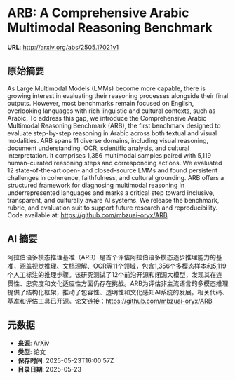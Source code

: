 # ARB: A Comprehensive Arabic Multimodal Reasoning Benchmark

**URL**: http://arxiv.org/abs/2505.17021v1

## 原始摘要

As Large Multimodal Models (LMMs) become more capable, there is growing
interest in evaluating their reasoning processes alongside their final outputs.
However, most benchmarks remain focused on English, overlooking languages with
rich linguistic and cultural contexts, such as Arabic. To address this gap, we
introduce the Comprehensive Arabic Multimodal Reasoning Benchmark (ARB), the
first benchmark designed to evaluate step-by-step reasoning in Arabic across
both textual and visual modalities. ARB spans 11 diverse domains, including
visual reasoning, document understanding, OCR, scientific analysis, and
cultural interpretation. It comprises 1,356 multimodal samples paired with
5,119 human-curated reasoning steps and corresponding actions. We evaluated 12
state-of-the-art open- and closed-source LMMs and found persistent challenges
in coherence, faithfulness, and cultural grounding. ARB offers a structured
framework for diagnosing multimodal reasoning in underrepresented languages and
marks a critical step toward inclusive, transparent, and culturally aware AI
systems. We release the benchmark, rubric, and evaluation suit to support
future research and reproducibility. Code available at:
https://github.com/mbzuai-oryx/ARB


## AI 摘要

阿拉伯语多模态推理基准（ARB）是首个评估阿拉伯语多模态逐步推理能力的基准，涵盖视觉推理、文档理解、OCR等11个领域，包含1,356个多模态样本和5,119个人工标注的推理步骤。该研究测试了12个前沿开源和闭源大模型，发现其在连贯性、忠实度和文化适应性方面仍存在挑战。ARB为评估非主流语言的多模态推理提供了结构化框架，推动了包容性、透明性和文化感知AI系统的发展。相关代码、基准和评估工具已开源。论文链接：https://github.com/mbzuai-oryx/ARB

## 元数据

- **来源**: ArXiv
- **类型**: 论文
- **保存时间**: 2025-05-23T16:00:57Z
- **目录日期**: 2025-05-23
